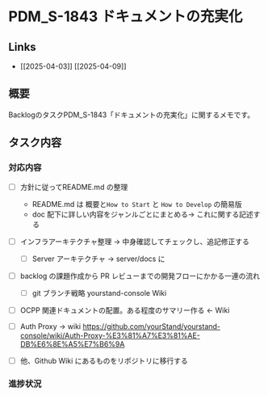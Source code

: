 # PDM_S-1843 ドキュメントの充実化

## Links

- [[2025-04-03]] [[2025-04-09]]


## 概要

BacklogのタスクPDM_S-1843「ドキュメントの充実化」に関するメモです。

## タスク内容

### 対応内容

- [ ] 方針に従ってREADME.md の整理
	- README.md は 概要と`How to Start` と `How to Develop` の簡易版
	- doc 配下に詳しい内容をジャンルごとにまとめる-> これに関する記述する

- [ ] インフラアーキテクチャ整理 -> 中身確認してチェックし、追記修正する
	- [ ] Server アーキテクチャ -> server/docs に
- [ ] backlog の課題作成から PR レビューまでの開発フローにかかる一連の流れ
	- [ ] git ブランチ戦略 yourstand-console Wiki
- [ ] OCPP 関連ドキュメントの配置。ある程度のサマリー作る <- Wiki
- [ ] Auth Proxy -> wiki https://github.com/yourStand/yourstand-console/wiki/Auth-Proxy-%E3%81%A7%E3%81%AE-DB%E6%8E%A5%E7%B6%9A
- [ ] 他、Github Wiki にあるものをリポジトリに移行する

### 進捗状況

